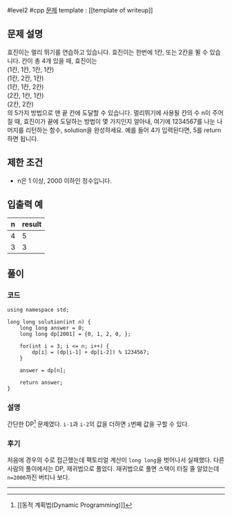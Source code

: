 
#level2 #cpp
[문제](https://school.programmers.co.kr/learn/courses/30/lessons/12914)
template : [[template of writeup]]

## 문제 설명

효진이는 멀리 뛰기를 연습하고 있습니다. 효진이는 한번에 1칸, 또는 2칸을 뛸 수 있습니다. 칸이 총 4개 있을 때, 효진이는  
(1칸, 1칸, 1칸, 1칸)  
(1칸, 2칸, 1칸)  
(1칸, 1칸, 2칸)  
(2칸, 1칸, 1칸)  
(2칸, 2칸)  
의 5가지 방법으로 맨 끝 칸에 도달할 수 있습니다. 멀리뛰기에 사용될 칸의 수 n이 주어질 때, 효진이가 끝에 도달하는 방법이 몇 가지인지 알아내, 여기에 1234567를 나눈 나머지를 리턴하는 함수, solution을 완성하세요. 예를 들어 4가 입력된다면, 5를 return하면 됩니다.

## 제한 조건

- n은 1 이상, 2000 이하인 정수입니다.

## 입출력 예

| n   | result |
| --- | ------ |
| 4   | 5      |
| 3   | 3      |

## 풀이

### 코드

```
using namespace std;

long long solution(int n) {
    long long answer = 0;
    long long dp[2001] = {0, 1, 2, 0, };
    
    for(int i = 3; i <= n; i++) {
        dp[i] = (dp[i-1] + dp[i-2]) % 1234567;
    }
    
    answer = dp[n];
    
    return answer;
}
```

### 설명

간단한 DP[^1] 문제였다. `i-1`과 `i-2`의 값을 더하면 `i`번째 값을 구할 수 있다.

### 후기

처음에 경우의 수로 접근했는데 팩토리얼 계산이 `long long`을 벗어나서 실패했다.
다른 사람의 풀이에서는 DP, 재귀법으로 풀었다. 재귀법으로 풀면 스택이 터질 줄 알았는데 `n=2000`까진 버티나 보다.

---

[^1]: [[동적 계획법(Dynamic Programming)]]
